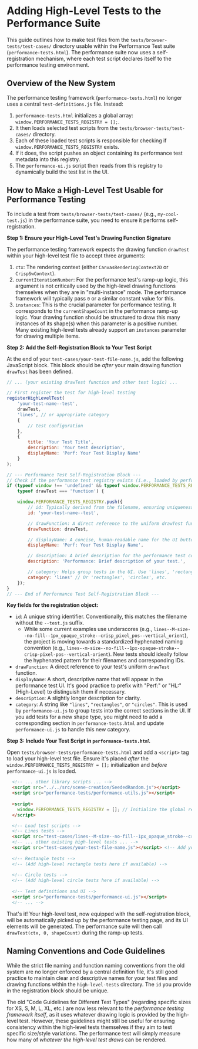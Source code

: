 # Adding High-Level Tests to the Performance Suite

This guide outlines how to make test files from the `tests/browser-tests/test-cases/` directory usable within the Performance Test suite (`performance-tests.html`). The performance suite now uses a self-registration mechanism, where each test script declares itself to the performance testing environment.

## Overview of the New System

The performance testing framework (`performance-tests.html`) no longer uses a central `test-definitions.js` file. Instead:

1.  `performance-tests.html` initializes a global array: `window.PERFORMANCE_TESTS_REGISTRY = [];`.
2.  It then loads selected test scripts from the `tests/browser-tests/test-cases/` directory.
3.  Each of these loaded test scripts is responsible for checking if `window.PERFORMANCE_TESTS_REGISTRY` exists.
4.  If it does, the script pushes an object containing its performance test metadata into this registry.
5.  The `performance-ui.js` script then reads from this registry to dynamically build the test list in the UI.

## How to Make a High-Level Test Usable for Performance Testing

To include a test from `tests/browser-tests/test-cases/` (e.g., `my-cool-test.js`) in the performance suite, you need to ensure it performs self-registration.

**Step 1: Ensure your High-Level Test's Drawing Function Signature**

The performance testing framework expects the drawing function `drawTest` within your high-level test file to accept three arguments:

1.  `ctx`: The rendering context (either `CanvasRenderingContext2D` or `CrispSwContext`).
2.  `currentIterationNumber`: For the performance test's ramp-up logic, this argument is not critically used by the high-level drawing functions themselves when they are in "multi-instance" mode. The performance framework will typically pass `0` or a similar constant value for this.
3.  `instances`: This is the crucial parameter for performance testing. It corresponds to the `currentShapeCount` in the performance ramp-up logic. Your drawing function should be structured to draw this many instances of its shape(s) when this parameter is a positive number. Many existing high-level tests already support an `instances` parameter for drawing multiple items.

**Step 2: Add the Self-Registration Block to Your Test Script**

At the end of your `test-cases/your-test-file-name.js`, add the following JavaScript block. This block should be *after* your main drawing function `drawTest` has been defined.

```javascript
// ... (your existing drawTest function and other test logic) ...

// First register the test for high-level testing
registerHighLevelTest(
    'your-test-name--test',
    drawTest,
    'lines', // or appropriate category
    {
        // test configuration
    },
    {
        title: 'Your Test Title',
        description: 'Your test description',
        displayName: 'Perf: Your Test Display Name'
    }
);

// --- Performance Test Self-Registration Block ---
// Check if the performance test registry exists (i.e., loaded by performance-tests.html)
if (typeof window !== 'undefined' && typeof window.PERFORMANCE_TESTS_REGISTRY !== 'undefined' &&
    typeof drawTest === 'function') {

    window.PERFORMANCE_TESTS_REGISTRY.push({
        // id: Typically derived from the filename, ensuring uniqueness.
        id: 'your-test-name--test', 

        // drawFunction: A direct reference to the uniform drawTest function.
        drawFunction: drawTest,

        // displayName: A concise, human-readable name for the UI button in the performance tests.
        displayName: 'Perf: Your Test Display Name', 

        // description: A brief description for the performance test context.
        description: 'Performance: Brief description of your test.',

        // category: Helps group tests in the UI. Use 'lines', 'rectangles', 'circles', or a new category.
        category: 'lines' // Or 'rectangles', 'circles', etc.
    });
}
// --- End of Performance Test Self-Registration Block ---
```

**Key fields for the registration object:**

*   `id`: A unique string identifier. Conventionally, this matches the filename without the `--test.js` suffix.
    *   While some current examples use underscores (e.g., `lines--M-size--no-fill--1px_opaque_stroke--crisp_pixel_pos--vertical_orient`), the project is moving towards a standardized hyphenated naming convention (e.g., `lines--m-size--no-fill--1px-opaque-stroke--crisp-pixel-pos--vertical-orient`). New tests should ideally follow the hyphenated pattern for their filenames and corresponding IDs.
*   `drawFunction`: A direct reference to your test's uniform `drawTest` function.
*   `displayName`: A short, descriptive name that will appear in the performance test UI. It's good practice to prefix with "Perf:" or "HL:" (High-Level) to distinguish them if necessary.
*   `description`: A slightly longer description for clarity.
*   `category`: A string like `"lines"`, `"rectangles"`, or `"circles"`. This is used by `performance-ui.js` to group tests into the correct sections in the UI. If you add tests for a new shape type, you might need to add a corresponding section in `performance-tests.html` and update `performance-ui.js` to handle this new category.

**Step 3: Include Your Test Script in `performance-tests.html`**

Open `tests/browser-tests/performance-tests.html` and add a `<script>` tag to load your high-level test file. Ensure it's placed *after* the `window.PERFORMANCE_TESTS_REGISTRY = [];` initialization and *before* `performance-ui.js` is loaded.

```html
  <!-- ... other library scripts ... -->
  <script src="../../src/scene-creation/SeededRandom.js"></script>
  <script src="performance-tests/performance-utils.js"></script>
  
  <script>
    window.PERFORMANCE_TESTS_REGISTRY = []; // Initialize the global registry
  </script>

  <!-- Load test scripts -->
  <!-- Lines tests -->
  <script src="test-cases/lines--M-size--no-fill--1px_opaque_stroke--crisp_pixel_pos--vertical_orient--test.js"></script>
  <!-- ... other existing high-level tests ... -->
  <script src="test-cases/your-test-file-name.js"></script> <!-- Add your new test script here -->
  
  <!-- Rectangle tests -->
  <!-- (Add high-level rectangle tests here if available) -->
  
  <!-- Circle tests -->
  <!-- (Add high-level circle tests here if available) -->
  
  <!-- Test definitions and UI -->
  <script src="performance-tests/performance-ui.js"></script>
  <!-- ... -->
```

That's it! Your high-level test, now equipped with the self-registration block, will be automatically picked up by the performance testing page, and its UI elements will be generated. The performance suite will then call `drawTest(ctx, 0, shapeCount)` during the ramp-up tests.

## Naming Conventions and Code Guidelines

While the strict file naming and function naming conventions from the old system are no longer enforced by a central definition file, it's still good practice to maintain clear and descriptive names for your test files and drawing functions within the `high-level-tests` directory. The `id` you provide in the registration block should be unique.

The old "Code Guidelines for Different Test Types" (regarding specific sizes for XS, S, M, L, XL, etc.) are now less relevant to the *performance testing framework itself*, as it uses whatever drawing logic is provided by the high-level test. However, these guidelines might still be useful for ensuring consistency within the high-level tests themselves if they aim to test specific size/style variations. The performance test will simply measure how many of *whatever the high-level test draws* can be rendered.